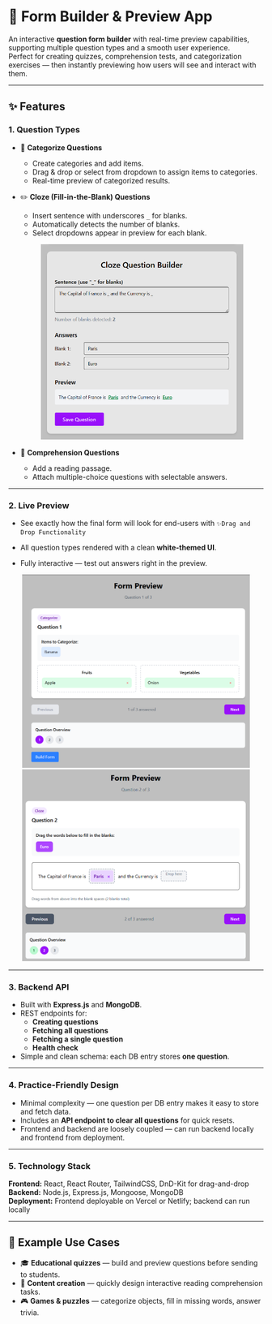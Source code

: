 # 📝 Form Builder & Preview App

An interactive **question form builder** with real-time preview capabilities, supporting multiple question types and a smooth user experience.  
Perfect for creating quizzes, comprehension tests, and categorization exercises — then instantly previewing how users will see and interact with them.

---

## ✨ Features

### **1. Question Types**

- 🚀 **Categorize Questions**

  - Create categories and add items.
  - Drag & drop or select from dropdown to assign items to categories.
  - Real-time preview of categorized results.

- ✏️ **Cloze (Fill-in-the-Blank) Questions**

  - Insert sentence with underscores `_` for blanks.
  - Automatically detects the number of blanks.
  - Select dropdowns appear in preview for each blank.

  <p align="center">
    <img src="image.png" alt="Cloze Question Preview" width="400"/>
  </p>

- 📖 **Comprehension Questions**
  - Add a reading passage.
  - Attach multiple-choice questions with selectable answers.

---

### **2. Live Preview**

- See exactly how the final form will look for end-users with `✨Drag and Drop Functionality`

- All question types rendered with a clean **white-themed UI**.
- Fully interactive — test out answers right in the preview.

<p align="center">
  <img src="image-1.png" alt="Live Preview Example 1" width="450"/>
  <img src="image-2.png" alt="Live Preview Example 2" width="450"/>
</p>

---

### **3. Backend API**

- Built with **Express.js** and **MongoDB**.
- REST endpoints for:
  - **Creating questions**
  - **Fetching all questions**
  - **Fetching a single question**
  - **Health check**
- Simple and clean schema: each DB entry stores **one question**.

---

### **4. Practice-Friendly Design**

- Minimal complexity — one question per DB entry makes it easy to store and fetch data.
- Includes an **API endpoint to clear all questions** for quick resets.
- Frontend and backend are loosely coupled — can run backend locally and frontend from deployment.

---

### **5. Technology Stack**

**Frontend:** React, React Router, TailwindCSS, DnD-Kit for drag-and-drop  
**Backend:** Node.js, Express.js, Mongoose, MongoDB  
**Deployment:** Frontend deployable on Vercel or Netlify; backend can run locally

---

## 📌 Example Use Cases

- 🎓 **Educational quizzes** — build and preview questions before sending to students.
- 📝 **Content creation** — quickly design interactive reading comprehension tasks.
- 🎮 **Games & puzzles** — categorize objects, fill in missing words, answer trivia.
